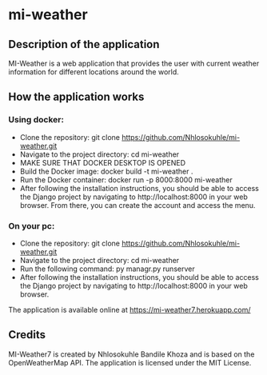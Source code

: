 # mi-weather

## Description of the application
MI-Weather is a web application that provides the user with current weather information for different locations around the world.

## How the application works
### Using docker:
* Clone the repository: git clone https://github.com/Nhlosokuhle/mi-weather.git
* Navigate to the project directory: cd mi-weather
* MAKE SURE THAT DOCKER DESKTOP IS OPENED
* Build the Docker image: docker build -t mi-weather .
* Run the Docker container: docker run -p 8000:8000 mi-weather
* After following the installation instructions, you should be able to access the Django project by navigating to http://localhost:8000 in your web browser. From there, you can create the account and access the menu.

### On your pc:
* Clone the repository: git clone https://github.com/Nhlosokuhle/mi-weather.git
* Navigate to the project directory: cd mi-weather
* Run the following command: py managr.py runserver
* After following the installation instructions, you should be able to access the Django project by navigating to http://localhost:8000 in your web browser.

The application is available online at https://mi-weather7.herokuapp.com/

## Credits
MI-Weather7 is created by Nhlosokuhle Bandile Khoza and is based on the OpenWeatherMap API. The application is licensed under the MIT License.
